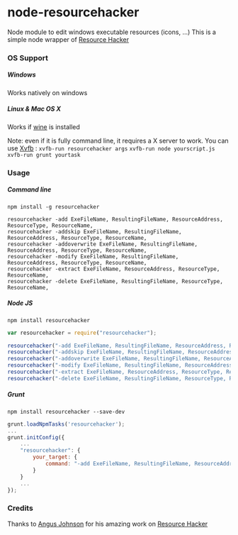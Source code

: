 node-resourcehacker
===================

Node module to edit windows executable resources (icons, ...)
This is a simple node wrapper of [Resource Hacker](http://www.angusj.com/resourcehacker/)

### OS Support

##### Windows

Works natively on windows

##### Linux & Mac OS X

Works if [wine](www.winehq.org) is installed

Note: even if it is fully command line, it requires a X server to work.
You can use [Xvfb](http://en.wikipedia.org/wiki/Xvfb) :
`xvfb-run resourcehacker args`
`xvfb-run node yourscript.js`
`xvfb-run grunt yourtask`

### Usage

##### Command line

```shell
npm install -g resourcehacker
```

```shell
resourcehacker -add ExeFileName, ResultingFileName, ResourceAddress, ResourceType, ResourceName,
resourcehacker -addskip ExeFileName, ResultingFileName, ResourceAddress, ResourceType, ResourceName,
resourcehacker -addoverwrite ExeFileName, ResultingFileName, ResourceAddress, ResourceType, ResourceName,
resourcehacker -modify ExeFileName, ResultingFileName, ResourceAddress, ResourceType, ResourceName,
resourcehacker -extract ExeFileName, ResourceAddress, ResourceType, ResourceName,
resourcehacker -delete ExeFileName, ResultingFileName, ResourceType, ResourceName,
```

##### Node JS

```shell
npm install resourcehacker
```

```javascript
var resourcehacker = require("resourcehacker");

resourcehacker("-add ExeFileName, ResultingFileName, ResourceAddress, ResourceType, ResourceName,", callback);
resourcehacker("-addskip ExeFileName, ResultingFileName, ResourceAddress, ResourceType, ResourceName,", callback);
resourcehacker("-addoverwrite ExeFileName, ResultingFileName, ResourceAddress, ResourceType, ResourceName,", callback);
resourcehacker("-modify ExeFileName, ResultingFileName, ResourceAddress, ResourceType, ResourceName,", callback);
resourcehacker("-extract ExeFileName, ResourceAddress, ResourceType, ResourceName,", callback);
resourcehacker("-delete ExeFileName, ResultingFileName, ResourceType, ResourceName,", callback);
```

##### Grunt

```shell
npm install resourcehacker --save-dev
```

```javascript
grunt.loadNpmTasks('resourcehacker');
...
grunt.initConfig({
	...
	"resourcehacker": {
		your_target: {
			command: "-add ExeFileName, ResultingFileName, ResourceAddress, ResourceType, ResourceName,"
		}
	}
	...
});
```


### Credits

Thanks to [Angus Johnson](http://www.angusj.com/) for his amazing work on [Resource Hacker](http://www.angusj.com/resourcehacker/)